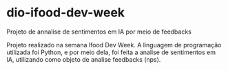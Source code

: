 # dio-ifood-dev-week
Projeto de annalise de sentimentos em IA por meio de feedbacks

Projeto realizado na semana Ifood Dev Week.
A linguagem de programação utilizada foi Python, e por meio dela, foi feita a analise de sentimentos em IA, utilizando como objeto de analise feedbacks (nps).
